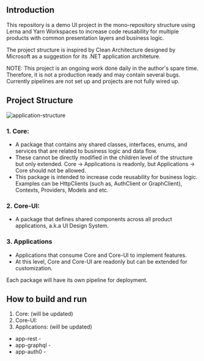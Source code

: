 ## Introduction
This repository is a demo UI project in the mono-repository structure using Lerna and Yarn Workspaces to increase code reusability for multiple products with common presentation layers and business logic.

The project structure is inspired by Clean Architecture designed by Microsoft as a suggestion for its .NET application architeture.

NOTE: This project is an ongoing work done daily in the author's spare time. Therefore, it is not a production ready and may contain several bugs. Currently pipelines are not set up and projects are not fully wired up. 

## Project Structure
![application-structure](https://user-images.githubusercontent.com/19801457/76269864-ac3c7780-6249-11ea-84eb-f39cda83ed8b.png)

### 1. Core:
- A package that contains any shared classes, interfaces, enums, and services that are related to business logic and data flow.
- These cannot be directly modified in the children level of the structure but only extended. Core -> Applications is readonly, but Applications -> Core should not be allowed.
- This package is intended to increase code reusability for business logic. Examples can be HttpClients (such as, AuthClient or GraphClient), Contexts, Providers, Models and etc.

### 2. Core-UI:
- A package that defines shared components across all product applications, a.k.a UI Design System.

### 3. Applications
- Applications that consume Core and Core-UI to implement features.
- At this level, Core and Core-UI are readonly but can be extended for customization.

Each package will have its own pipeline for deployment.

## How to build and run
1. Core: (will be updated)
2. Core-UI:
3. Applications: (will be updated)
  - app-rest - 
  - app-graphql - 
  - app-auth0 - 
